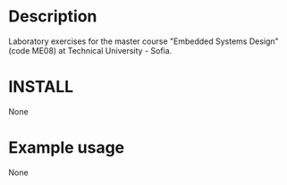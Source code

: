 Description  
===================================================================   
Laboratory exercises for the master course "Embedded Systems Design"
(code МЕ08) at Technical University - Sofia.  

INSTALL  
===================================================================
None

Example usage  
===================================================================
None  
